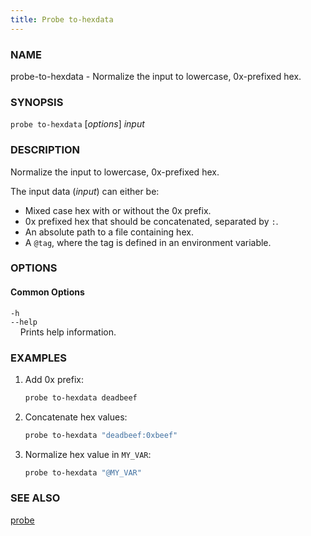 ```yaml
---
title: Probe to-hexdata
---
```


### NAME

probe-to-hexdata - Normalize the input to lowercase, 0x-prefixed hex.

### SYNOPSIS

`probe to-hexdata` [*options*] _input_

### DESCRIPTION

Normalize the input to lowercase, 0x-prefixed hex.

The input data (_input_) can either be:

- Mixed case hex with or without the 0x prefix.
- 0x prefixed hex that should be concatenated, separated by `:`.
- An absolute path to a file containing hex.
- A `@tag`, where the tag is defined in an environment variable.

### OPTIONS

#### Common Options

`-h`  
`--help`  
&nbsp;&nbsp;&nbsp;&nbsp;Prints help information.

### EXAMPLES

1. Add 0x prefix:

   ```sh
   probe to-hexdata deadbeef
   ```

2. Concatenate hex values:

   ```sh
   probe to-hexdata "deadbeef:0xbeef"
   ```

3. Normalize hex value in `MY_VAR`:
   ```sh
   probe to-hexdata "@MY_VAR"
   ```

### SEE ALSO

[probe](./probe.md)
